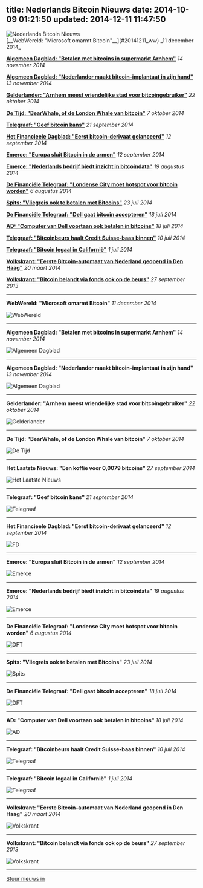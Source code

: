 title: Nederlands Bitcoin Nieuws
date: 2014-10-09 01:21:50
updated: 2014-12-11 11:47:50
---

<img class="noshadow" src="nl.png" alt="Nederlands Bitcoin Nieuws">

<div class="center">
[__WebWereld: "Microsoft omarmt Bitcoin"__](#20141211_ww)
_11 december 2014_

[__Algemeen Dagblad: "Betalen met bitcoins in supermarkt Arnhem"__](#20141114_ad)
_14 november 2014_

[__Algemeen Dagblad: "Nederlander maakt bitcoin-implantaat in zijn hand"__](#20141113_ad)
_13 november 2014_

[__Gelderlander: "Arnhem meest vriendelijke stad voor bitcoingebruiker"__](#20141022_gelderlander)
_22 oktober 2014_

[__De Tijd: "BearWhale, of de London Whale van bitcoin"__](#20141007_detijd)
_7 oktober 2014_

[__Telegraaf: "Geef bitcoin kans"__](#20140921_telegraaf)
_21 september 2014_

[__Het Financieele Dagblad: "Eerst bitcoin-derivaat gelanceerd"__](#20140912_fd)
_12 september 2014_

[__Emerce: "Europa sluit Bitcoin in de armen"__](#20140912_emerce)
_12 september 2014_

[__Emerce: "Nederlands bedrijf biedt inzicht in bitcoindata"__](#20140819_emerce)
_19 augustus 2014_

[__De Financiële Telegraaf: "Londense City moet hotspot voor bitcoin worden"__](#20140806_dft)
_6 augustus 2014_

[__Spits: "Vliegreis ook te betalen met Bitcoins"__](#20140723_spits)
_23 juli 2014_

[__De Financiële Telegraaf: "Dell gaat bitcoin accepteren"__](#20140718_dft)
_18 juli 2014_

[__AD: "Computer van Dell voortaan ook betalen in bitcoins"__](#20140718_ad)
_18 juli 2014_

[__Telegraaf: "Bitcoinbeurs haalt Credit Suisse-baas binnen"__](#20140710_telegraaf)
_10 juli 2014_

[__Telegraaf: "Bitcoin legaal in Californië"__](#20140701_telegraaf)
_1 juli 2014_

[__Volkskrant: "Eerste Bitcoin-automaat van Nederland geopend in Den Haag"__](#20140320_volkskrant)
_20 maart 2014_

[__Volkskrant: "Bitcoin belandt via fonds ook op de beurs"__](#20130927_volkskrant)
_27 september 2013_

<hr>

__WebWereld: "Microsoft omarmt Bitcoin"__
_11 december 2014_
<a name="20141211_ww"></a>

![WebWereld](20141211_ww.png)

<hr>

__Algemeen Dagblad: "Betalen met bitcoins in supermarkt Arnhem"__
_14 november 2014_
<a name="20141114_ad"></a>

![Algemeen Dagblad](20141114_ad.png)

<hr>

__Algemeen Dagblad: "Nederlander maakt bitcoin-implantaat in zijn hand"__
_13 november 2014_
<a name="20141113_ad"></a>

![Algemeen Dagblad](20141113_ad.png)

<hr>

__Gelderlander: "Arnhem meest vriendelijke stad voor bitcoingebruiker"__
_22 oktober 2014_
<a name="20141022_gelderlander"></a>

![Gelderlander](20141022_gelderlander.png)

<hr>

__De Tijd: "BearWhale, of de London Whale van bitcoin"__
_7 oktober 2014_
<a name="20141007_detijd"></a>

![De Tijd](20141007_detijd.png)

<hr>

__Het Laatste Nieuws: "Een koffie voor 0,0079 bitcoins"__
_27 september 2014_
<a name="20140927_hln"></a>

![Het Laatste Nieuws](20140927_hln.png)

<hr>

__Telegraaf: "Geef bitcoin kans"__
_21 september 2014_
<a name="20140921_telegraaf"></a>

![Telegraaf](20140921_telegraaf.png)

<hr>

__Het Financieele Dagblad: "Eerst bitcoin-derivaat gelanceerd"__
_12 september 2014_
<a name="20140912_fd"></a>

![FD](20140912_fd.png)

<hr>

__Emerce: "Europa sluit Bitcoin in de armen"__
_12 september 2014_
<a name="20140912_emerce"></a>

![Emerce](20140912_emerce.png)

<hr>

__Emerce: "Nederlands bedrijf biedt inzicht in bitcoindata"__
_19 augustus 2014_
<a name="20140819_emerce"></a>

![Emerce](20140819_emerce.png)

<hr>

__De Financiële Telegraaf: "Londense City moet hotspot voor bitcoin worden"__
_6 augustus 2014_
<a name="20140806_dft"></a>

![DFT](20140806_dft.png)

<hr>

__Spits: "Vliegreis ook te betalen met Bitcoins"__
_23 juli 2014_
<a name="20140723_spits"></a>

![Spits](20140723_spits.png)

<hr>

__De Financiële Telegraaf: "Dell gaat bitcoin accepteren"__
_18 juli 2014_
<a name="20140718_dft"></a>

![DFT](20140718_dft.png)

<hr>

__AD: "Computer van Dell voortaan ook betalen in bitcoins"__
_18 juli 2014_
<a name="20140718_ad"></a>

![AD](20140718_ad.png)

<hr>

__Telegraaf: "Bitcoinbeurs haalt Credit Suisse-baas binnen"__
_10 juli 2014_
<a name="20140710_telegraaf"></a>

![Telegraaf](20140710_telegraaf.png)

<hr>

__Telegraaf: "Bitcoin legaal in Californië"__
_1 juli 2014_
<a name="20140701_telegraaf"></a>

![Telegraaf](20140701_telegraaf.png)

<hr>

__Volkskrant: "Eerste Bitcoin-automaat van Nederland geopend in Den Haag"__
_20 maart 2014_
<a name="20140320_volkskrant"></a>

![Volkskrant](20140320_volkskrant.png)

<hr>

__Volkskrant: "Bitcoin belandt via fonds ook op de beurs"__
_27 september 2013_
<a name="20130927_volkskrant"></a>

![Volkskrant](20130927_volkskrant.png)

<hr>

<a class="btn big-button" href="mailto:mail@svdb.co">Stuur nieuws in</a>

</div>